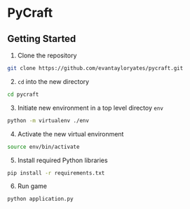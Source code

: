 # PyCraft

## Getting Started

1. Clone the repository
```bash
git clone https://github.com/evantayloryates/pycraft.git
```
2. `cd` into the new directory
```bash
cd pycraft
```
3. Initiate new environment in a top level directoy `env`
```bash
python -m virtualenv ./env
```
4. Activate the new virtual environment
```bash
source env/bin/activate
```
5. Install required Python libraries
```bash
pip install -r requirements.txt
```
6. Run game
```bash
python application.py
```